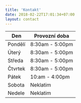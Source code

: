 ```yaml
---
title: 'Kontakt'
date: 2018-02-22T17:01:34+07:00
layout: contact
---
```




| Den       | Provozní doba   |
| --------- | --------------- |
| Pondělí   | 8:30am - 5:00pm |
| Úterý     | 8:30am - 5:00pm |
| Středa    | 8:30am - 5:00pm |
| Čtvrtek   | 8:30am - 5:00pm |
| Pátek     | 10:am - 4:00pm  |
| Sobota    | Neklatim         |
| Nedele    | Neklatim          |
